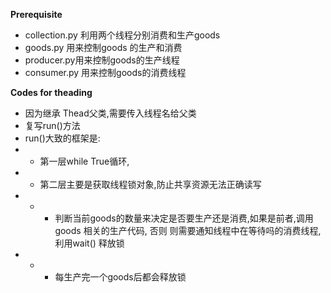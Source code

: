 **Prerequisite**
- collection.py 利用两个线程分别消费和生产goods
- goods.py 用来控制goods 的生产和消费
- producer.py用来控制goods的生产线程
- consumer.py 用来控制goods的消费线程

**Codes for theading**
- 因为继承 Thead父类,需要传入线程名给父类
- 复写run()方法
- run()大致的框架是: 
 - - 第一层while True循环,
 - - 第二层主要是获取线程锁对象,防止共享资源无法正确读写
- - - 判断当前goods的数量来决定是否要生产还是消费,如果是前者,调用goods 相关的生产代码,
        否则 则需要通知线程中在等待吗的消费线程, 利用wait() 释放锁
- - - 每生产完一个goods后都会释放锁